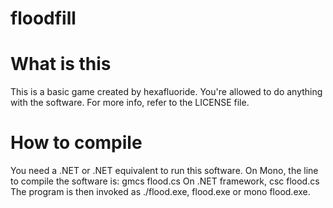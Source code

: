 floodfill
=========

What is this
=========
This is a basic game created by hexafluoride.
You're allowed to do anything with the software. For more info, refer to the LICENSE file.

How to compile
=========
You need a .NET or .NET equivalent to run this software.
On Mono, the line to compile the software is:
    gmcs flood.cs
On .NET framework,
    csc flood.cs
The program is then invoked as ./flood.exe, flood.exe or mono flood.exe.
